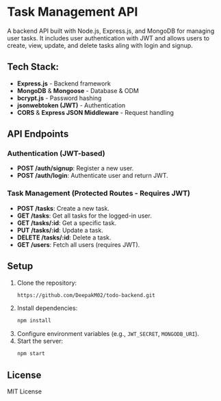 # Task Management API

A backend API built with Node.js, Express.js, and MongoDB for managing user tasks. It includes user authentication with JWT and allows users to create, view, update, and delete tasks aling with login and signup. 

## Tech Stack:
- **Express.js** - Backend framework
- **MongoDB** & **Mongoose** - Database & ODM
- **bcrypt.js** - Password hashing
- **jsonwebtoken (JWT)** - Authentication
- **CORS** & **Express JSON Middleware** - Request handling

## API Endpoints

### Authentication (JWT-based)
- **POST /auth/signup**: Register a new user.
- **POST /auth/login**: Authenticate user and return JWT.

### Task Management (Protected Routes - Requires JWT)
- **POST /tasks**: Create a new task.
- **GET /tasks**: Get all tasks for the logged-in user.
- **GET /tasks/:id**: Get a specific task.
- **PUT /tasks/:id**: Update a task.
- **DELETE /tasks/:id**: Delete a task.
- **GET /users**: Fetch all users (requires JWT).

## Setup

1. Clone the repository:
   ```bash
   https://github.com/DeepakM02/todo-backend.git
   ```
2. Install dependencies:
   ```bash
   npm install
   ```
3. Configure environment variables (e.g., `JWT_SECRET`, `MONGODB_URI`).
4. Start the server:
   ```bash
   npm start
   ```

## License
MIT License
